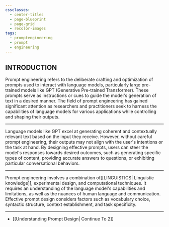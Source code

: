 ```yaml
---
cssclasses:
  - center-titles
  - page-blueprint
  - page-grid
  - recolor-images
tags:
  - promptengineering
  - prompt
  - engineering
---
```


## INTRODUCTION 

Prompt engineering refers to the deliberate crafting and optimization of prompts used to interact with language models, particularly large pre-trained models like GPT (Generative Pre-trained Transformer). These prompts serve as instructions or cues to guide the model's generation of text in a desired manner. The field of prompt engineering has gained significant attention as researchers and practitioners seek to harness the capabilities of language models for various applications while controlling and shaping their outputs.

---

Language models like GPT excel at generating coherent and contextually relevant text based on the input they receive. However, without careful prompt engineering, their outputs may not align with the user's intentions or the task at hand. By designing effective prompts, users can steer the model's responses towards desired outcomes, such as generating specific types of content, providing accurate answers to questions, or exhibiting particular conversational behaviors.

---

Prompt engineering involves a combination of[[LINGUISTICS| Linguistic knowledge]], experimental design, and computational techniques. It requires an understanding of the language model's capabilities and limitations, as well as the nuances of human language and communication. Effective prompt design considers factors such as vocabulary choice, syntactic structure, context establishment, and task specificity.

---

- [[Understanding Prompt Design| Continue To 2]]
